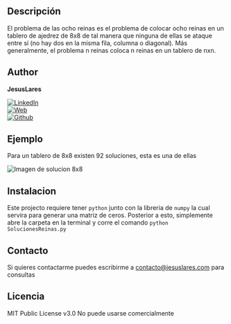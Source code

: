 ## Descripción

El problema de las ocho reinas es el problema de colocar ocho reinas en un tablero de ajedrez de 8x8 de tal manera que ninguna de ellas se ataque entre sí (no hay dos en la misma fila, columna o diagonal). Más generalmente, el problema n reinas coloca n reinas en un tablero de nxn.

## Author

**JesusLares**

[![LinkedIn](https://img.shields.io/badge/LinkedIn-jesusLares-0077B5?style=for-the-badge&logo=linkedin&logoColor=white&labelColor=101010)](https://www.linkedin.com/in/jesusLares)
<br />
[![Web](https://img.shields.io/badge/jesuslares.com-5865F2?style=for-the-badge&logo=dev.to&logoColor=white&labelColor=101010)](https://jesuslares.com)
<br />
[![Github](https://img.shields.io/badge/jesuslares-238636?style=for-the-badge&logo=github&logoColor=white&labelColor=101010)](https://github.com/JesusLares)
<br />

## Ejemplo

Para un tablero de 8x8 existen 92 soluciones, esta es una de ellas

![Imagen de solucion 8x8](https://github.com/JesusLares/Soluciones-Reinas/blob/main/n-queens-problems.png)

## Instalacion

Este projecto requiere tener `python` junto con la libreria de `numpy` la cual servira para generar una matriz de ceros. Posterior a esto, simplemente abre la carpeta en la terminal y corre el comando `python SolucionesReinas.py`

## Contacto

Si quieres contactarme puedes escribirme a contacto@jesuslares.com para consultas

## Licencia

MIT Public License v3.0 No puede usarse comercialmente

